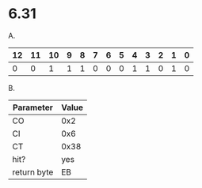 # 6.31

A.

| 12 | 11 | 10 | 9 | 8 | 7 | 6 | 5 | 4 | 3 | 2 | 1 | 0 |
| -  | -  | -  | - | - | - | - | - | - | - | - | - | - |
| 0  | 0  | 1  | 1 | 1 | 0 | 0 | 0 | 1 | 1 | 0 | 1 | 0 |

B.

| Parameter | Value |
| -         |  -    |
| CO        | 0x2   |
| CI        | 0x6   |
| CT        | 0x38  |
| hit?      | yes   |
| return byte | EB  |
